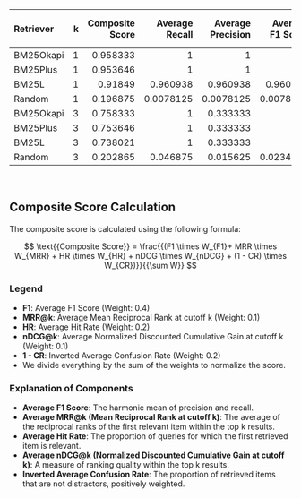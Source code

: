 | Retriever   |   k |   Composite Score |   Average Recall |   Average Precision |   Average F1 Score |   Average MRR |   Average Hit Rate |   Average nDCG |   Average Confusion Rate |
|:------------|----:|------------------:|-----------------:|--------------------:|-------------------:|--------------:|-------------------:|---------------:|-------------------------:|
| BM25Okapi   |   1 |          0.958333 |        1         |           1         |          1         |     1         |          1         |      1         |                0.208333  |
| BM25Plus    |   1 |          0.953646 |        1         |           1         |          1         |     1         |          1         |      1         |                0.231771  |
| BM25L       |   1 |          0.91849  |        0.960938  |           0.960938  |          0.960938  |     0.960938  |          0.960938  |      0.960938  |                0.251302  |
| Random      |   1 |          0.196875 |        0.0078125 |           0.0078125 |          0.0078125 |     0.0078125 |          0.0078125 |      0.0078125 |                0.046875  |
| BM25Okapi   |   3 |          0.758333 |        1         |           0.333333  |          0.5       |     1         |          1         |      1         |                0.208333  |
| BM25Plus    |   3 |          0.753646 |        1         |           0.333333  |          0.5       |     1         |          1         |      1         |                0.231771  |
| BM25L       |   3 |          0.738021 |        1         |           0.333333  |          0.5       |     0.980469  |          0.960938  |      0.980469  |                0.251302  |
| Random      |   3 |          0.202865 |        0.046875  |           0.015625  |          0.0234375 |     0.0221354 |          0         |      0.0221354 |                0.0546875 |
<br>

## Composite Score Calculation

The composite score is calculated using the following formula:

$$ \text{{Composite Score}} = \frac{{(F1 \times W_{F1}+ MRR \times W_{MRR} + HR \times W_{HR} + nDCG \times W_{nDCG} + (1 - CR) \times W_{CR})}}{{\sum W}} $$

### Legend

- **F1**: Average F1 Score (Weight: 0.4)
- **MRR@k**: Average Mean Reciprocal Rank at cutoff k (Weight: 0.1)
- **HR**: Average Hit Rate (Weight: 0.2)
- **nDCG@k**: Average Normalized Discounted Cumulative Gain at cutoff k
  (Weight: 0.1)
- **1 - CR**: Inverted Average Confusion Rate (Weight: 0.2)
- We divide everything by the sum of the weights to normalize the score.

### Explanation of Components

- **Average F1 Score**:
  The harmonic mean of precision and recall.
- **Average MRR@k (Mean Reciprocal Rank at cutoff k)**:
  The average of the reciprocal ranks of the first relevant item within
  the top k results.
- **Average Hit Rate**:
  The proportion of queries for which the first retrieved
  item is relevant.
- **Average nDCG@k (Normalized Discounted Cumulative Gain at cutoff k)**:
  A measure of ranking quality within the top k results.
- **Inverted Average Confusion Rate**:
  The proportion of retrieved items that are not distractors,
  positively weighted.

